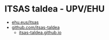 # ITSAS taldea - UPV/EHU

- [ehu.eus/itsas](https://ehu.eus/itsas)
- [github.com/itsas-taldea](https://github.com/itsas-taldea)
  - [itsas-taldea.github.io](https://itsas-taldea.github.io)

